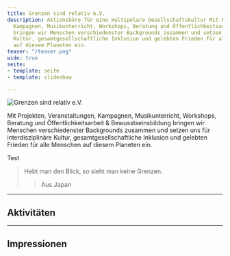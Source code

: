 ```yaml
---
title: Grenzen sind relativ e.V.
description: Aktionsbüro für eine multipolare Gesellschaftskultur Mit Projekten, Veranstaltungen,
  Kampagnen, Musikunterricht, Workshops, Beratung und Öffentlichkeitsarbeit & Bewusstseinsbildung
  bringen wir Menschen verschiedenster Backgrounds zusammen und setzen uns für interdisziplinäre
  Kultur, gesamtgesellschaftliche Inklusion und gelebten Frieden für alle Menschen
  auf diesem Planeten ein.
teaser: "/teaser.png"
wide: true
seite:
- template: seite
- template: slideshow

---
```

<div class="md:text-center">

<img src="/svg/header.svg" alt="Grenzen sind relativ e.V." class="h-64 !mx-auto wide !-m-10" />

Mit Projekten, Veranstaltungen, Kampagnen, Musikunterricht, Workshops, Beratung und Öffentlichkeitsarbeit & Bewusstseinsbildung bringen wir Menschen verschiedenster Backgrounds zusammen und setzen uns für interdisziplinäre Kultur, gesamtgesellschaftliche Inklusion und gelebten Frieden für alle Menschen auf diesem Planeten ein.

<more src="/ueber-uns/info">Test</more>

> Hebt man den Blick, so sieht man keine Grenzen.
>
> > Aus Japan

</div>

<div class="text-center">

<hr class="wide !border-grey-700">

## Aktivitäten

</div>

<slideshow class="wide" name="startseite-aktivitaeten"></slideshow>

<div class="text-center">

<hr class="wide !border-grey-700">

## Impressionen

</div>

<video-gallery class="wide px-12 lg:px-24" name="startseite-video-galerie"></video-gallery>